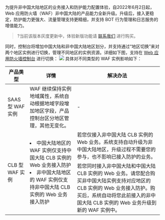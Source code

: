 为提升非中国大陆地区的业务接入和防护能力配置体验，自2022年6月2日起，Web 应用防火墙（WAF）非中国大陆的产品能力全新升级。升级后，接入更稳定，防护能力更强大、流量管理支持更精细，并支持 BOT 行为管理和日志服务的增值能力。
>?当前该版本灰度更新中，体验新版功能请 [联系我们](https://cloud.tencent.com/online-service) 进行购买。
>
同时，控制台将增加中国大陆和非中国大陆地区划分，并支持通过“地区切换”来对两个地区实例进行切换，管理不同地区的实例资源。详细如下图，支持在  [Web 应用防火墙控制台](https://console.cloud.tencent.com/guanjia/tea-overview) 进行切换：
![](https://qcloudimg.tencent-cloud.cn/raw/49e3438c06bbbde696f498f1283d402f.png)
具体对不同类型的 WAF 实例影响如下：
<table>
<thead>
<tr>
<th>产品类型</th>
<th>详情</th>
<th>解决办法</th>
</tr>
</thead>
<tbody><tr>
<td>SAAS 型 WAF 实例</td>
<td>WAF 继续保持实例地域属性，系统自动根据地域字段增加地区字段，产品控制台区分地区管理，其他无变化。</td>
<td>-</td>
</tr>
<tr>
<td rowspan=2> CLB 型 WAF 实例</td>
<td  rowspan=2><li>中国大陆地区的 WAF 实例仅支持中国大陆 CLB 实例的 Web 业务接入防护</li><li>非中国大陆地区的 WAF 实例仅支持非中国大陆 CLB 实例的 Web 业务接入防护</li></td>
<td>若您仅接入非中国大陆 CLB 实例的 Web 业务。系统支持自动升级为非中国大陆地区，升级过程不需要您的参与，也不影响已接入防护的业务。</td>
</tr>
<tr>
<td>若您同时接入非中国大陆和中国大陆 CLB 实例的 Web 业务。请您配合购买非中国大陆实例支持对应地区的 CLB 实例的 Web 业务接入防护。购买后，系统自动将您此前接入的非中国大陆 CLB 实例的 Web 业务升级到新的 WAF 实例中。</td>
</tr>
</tbody></table>
